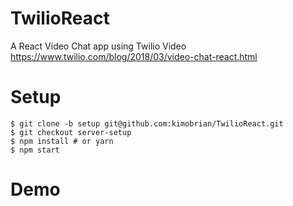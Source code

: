 # TwilioReact
A React Video Chat app using Twilio Video
https://www.twilio.com/blog/2018/03/video-chat-react.html

# Setup

```
$ git clone -b setup git@github.com:kimobrian/TwilioReact.git
$ git checkout server-setup
$ npm install # or yarn
$ npm start
```

# Demo
